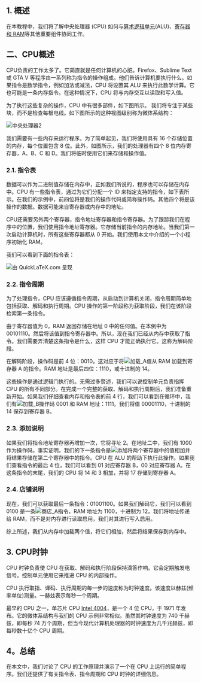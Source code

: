 ## 1. 概述

在本教程中，我们将了解中央处理器 (CPU) 如何与[算术逻辑单元](https://www.baeldung.com/cs/arithmetic-logic-unit)(ALU)、[寄存器和 RAM](https://www.baeldung.com/cs/registers-and-ram)等其他重要组件协同工作。

## 二、CPU概述

CPU负责的工作太多了。它简直就是任何计算机的心脏。Firefox、Sublime Text 或 GTA V 等程序由一系列称为指令的操作组成。他们告诉计算机要执行什么。如果指令是数学指令，例如加法或减法，CPU 将设置其 ALU 来执行此数学计算。它也可能是一条内存指令。在这种情况下，CPU 将与内存交互以读取和写入值。

为了执行这些复杂的操作，CPU 中有很多部件，如下图所示。 我们将专注于某些块，而不是检查每根电线。如下图所示的这种视图级别称为微体系结构：

![中央处理器2](https://www.baeldung.com/wp-content/uploads/sites/4/2021/09/CPU2.png)

我们需要有一些内存来运行程序。为了简单起见，我们将使用具有 16 个存储位置的内存，每个位置包含 8 位。此外，如图所示，我们的处理器有四个 8 位内存寄存器，A、B、C 和 D。我们将临时使用它们来存储和操作值。

### 2.1. 指令表

数据可以作为二进制值存储在内存中，正如我们所说的，程序也可以存储在内存中。CPU 有一些指令表，通过为它们分配一个 ID 来指定支持的指令，如下表所示。在我们的示例中，前四位将是我们的操作代码或简称操作码。其他四个将是该操作的数据。数据可能来自寄存器或内存中的地址。

CPU还需要另外两个寄存器，指令地址寄存器和指令寄存器。为了跟踪我们在程序中的位置，我们使用指令地址寄存器。它存储当前指令的内存地址。当我们第一次启动计算机时，所有这些寄存器都从 0 开始。我们使用本文中介绍的一个小程序初始化 RAM。

我们可以看到下面的指令表：

![由 QuickLaTeX.com 呈现](https://www.baeldung.com/wp-content/ql-cache/quicklatex.com-d1bc95855a1805563fd356c2f45286bb_l3.svg)

### 2.2. 指令周期

为了处理指令，CPU 应该遵循指令周期，从启动到计算机关闭，指令周期简单地包括获取、解码和执行周期。CPU 操作的第一阶段称为获取阶段，我们在该阶段检索第一条指令。

由于寄存器值为 0，RAM 返回存储在地址 0 中的任何值。在本例中为 00101110。然后将该值到指令寄存器中。所以，现在我们已经从内存中获取了指令。我们需要弄清楚这条指令是什么，这样 CPU 才能正确执行它。这称为解码阶段。

在解码阶段，操作码是前 4 位：0010。这对应于将![加载_A](https://www.baeldung.com/wp-content/ql-cache/quicklatex.com-2fd19f9e85c76d009ea6bcf68d577862_l3.svg)值从 RAM 加载到寄存器 A 的指令。RAM 地址是最后四位：1110，或十进制的 14。

这些操作是通过逻辑门执行的。无需过多赘述，我们可以说控制单元负责指挥 CPU 的所有不同部分。在完成一个完整的获取、解码和执行周期后，我们准备重新开始。如果我们仔细查看内存和指令表的前 4 行，我们可以看到在循环中，我们有![加载_B](https://www.baeldung.com/wp-content/ql-cache/quicklatex.com-5ed69d8d19e6c9914f34fb238d55c1f7_l3.svg)操作码 0001 和 RAM 地址：1111。我们将值 00001110，十进制的 14 保存到寄存器 B。

### 2.3. 添加说明

如果我们将指令地址寄存器再增加一次，它将寻址 2。在地址二中，我们有 1000 作为操作码。事实证明，我们的下一条指令是![添加](https://www.baeldung.com/wp-content/ql-cache/quicklatex.com-4dbcbfde9a0814f6201f7194e1c6fcdf_l3.svg)将两个寄存器中的值相加并将结果存储在第二个寄存器中的指令。CPU 在 ALU 的帮助下执行此操作。如果我们查看指令的最后 4 位，我们可以看到 01 对应寄存器 B，00 对应寄存器 A。在这条指令的末尾，我们的 CPU 将 14 和 3 相加，并将 17 存储到寄存器 A。

### 2.4. 店铺说明

现在，我们可以获取最后一条指令：01001100。如果我们解码它，我们可以看到 0100 是一条![商店_A](https://www.baeldung.com/wp-content/ql-cache/quicklatex.com-fe0fe8cd79c52f0ec874582ca0628eb7_l3.svg)指令，RAM 地址为 1100，十进制为 12。我们将地址传递给 RAM，而不是对内存进行读取启用，我们对其进行写入启用。

综上所述，我们从内存中加载两个值，将它们相加，然后将结果保存到内存中。

## 3. CPU时钟

CPU 时钟负责使 CPU 在获取、解码和执行阶段保持滴答作响。它会定期触发电信号。控制单元使用它来推进 CPU 的内部操作。

CPU 执行取指、译码、执行周期的每一步的速度称为时钟速度。该速度以赫兹(频率单位)测量。一赫兹表示每秒一个周期。

最早的 CPU 之一，单芯片 CPU [Intel 4004](https://en.wikipedia.org/wiki/Intel_4004)，是一个 4 位 CPU，于 1971 年发布。它的微体系结构与我们的 CPU 示例非常相似。虽然其时钟速度为 740 千赫兹，即每秒 74 万个周期，但当今现代计算机处理器的时钟速度为几千兆赫兹，即每秒数十亿个 CPU 周期。

## 4。总结

在本文中，我们讨论了 CPU 的工作原理并演示了一个在 CPU 上运行的简单程序。我们还提供了有关指令表、指令周期和 CPU 时钟的详细信息。